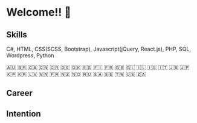 # Welcome!! 👋

## Skills

C#, HTML, CSS(SCSS, Bootstrap), Javascript(jQuery, React.js), PHP, SQL, Wordpress, Python

🇦🇺 🇧🇷 🇨🇦 🇨🇳 🇨🇷 🇩🇪 🇩🇰 🇪🇸 🇫🇮 🇫🇷 🇬🇧 🇬🇱 🇮🇱 🇮🇸 🇮🇹 🇯🇲 🇯🇵 🇰🇵 🇰🇷 🇱🇻 🇲🇳 🇫🇷 🇳🇿 🇳🇴 🇷🇺 🇸🇦 🇸🇪 🇹🇼 🇺🇸 🇿🇦

## Career

## Intention

<!--
**gene-ix/gene-ix** is a ✨ _special_ ✨ repository because its `README.md` (this file) appears on your GitHub profile.

Here are some ideas to get you started:

- 🔭 I’m currently working on ...
- 🌱 I’m currently learning ...
- 👯 I’m looking to collaborate on ...
- 🤔 I’m looking for help with ...
- 💬 Ask me about ...
- 📫 How to reach me: ...
- 😄 Pronouns: ...
- ⚡ Fun fact: ...
-->
